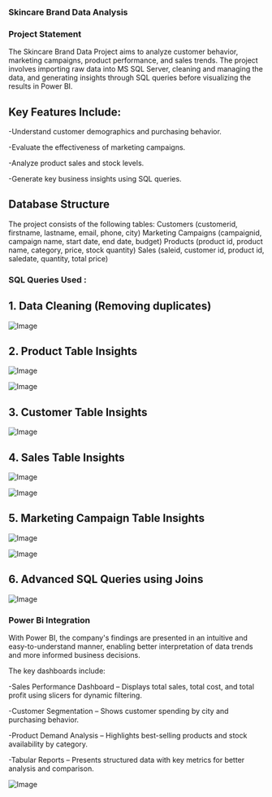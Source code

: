 ### Skincare Brand Data Analysis

### Project Statement 
The Skincare Brand Data Project aims to analyze customer behavior, marketing campaigns, product performance, and sales trends. The project involves importing raw data into MS SQL Server, cleaning and managing the data, and generating insights through SQL queries before visualizing the results in Power BI.

## Key Features Include:

-Understand customer demographics and purchasing behavior.

-Evaluate the effectiveness of marketing campaigns.

-Analyze product sales and stock levels.

-Generate key business insights using SQL queries.

## Database Structure

The project consists of the following tables:
Customers (customerid, firstname, lastname, email, phone, city)
Marketing Campaigns (campaignid, campaign name, start date, end date, budget)
Products (product id, product name, category, price, stock quantity)
Sales (saleid, customer id, product id, saledate, quantity, total price)


### SQL Queries Used :
## 1. Data Cleaning (Removing duplicates)

![Image](https://github.com/user-attachments/assets/44596c27-2c42-4e87-892c-f923917a7c45)

## 2. Product Table Insights

![Image](https://github.com/user-attachments/assets/2c65a6db-f3dc-4806-9cb5-c7926ef77c61)

![Image](https://github.com/user-attachments/assets/c49c59d7-d2ff-4393-84fe-5e203ad225d1)


## 3. Customer Table Insights

![Image](https://github.com/user-attachments/assets/79402178-fd2b-47fd-ac40-553071ed107a)

## 4. Sales Table Insights 

![Image](https://github.com/user-attachments/assets/fce9f4a0-e22a-4605-8a62-4f09d9696e2b)

![Image](https://github.com/user-attachments/assets/d031d4b3-804d-46be-8427-fa849b779417)

## 5. Marketing Campaign Table Insights 

![Image](https://github.com/user-attachments/assets/2ef35917-f57f-43f9-b446-f9346ae0f949)

![Image](https://github.com/user-attachments/assets/948cfcc9-1e2e-4e3b-bb03-6dd0be2394db)

## 6. Advanced SQL Queries using Joins

![Image](https://github.com/user-attachments/assets/89dda083-38a9-4c87-b516-cf8ba8acb56f)

### Power Bi Integration 

With Power BI, the company's findings are presented in an intuitive and easy-to-understand manner, enabling better interpretation of data trends and more informed business decisions.


The key dashboards include:

-Sales Performance Dashboard – Displays total sales, total cost, and total profit using slicers for dynamic filtering.

-Customer Segmentation – Shows customer spending by city and purchasing behavior.

-Product Demand Analysis – Highlights best-selling products and stock availability by category.

-Tabular Reports – Presents structured data with key metrics for better analysis and comparison.

![Image](https://github.com/user-attachments/assets/56f31d9c-7f38-4365-89d7-890a7fed8c13)




